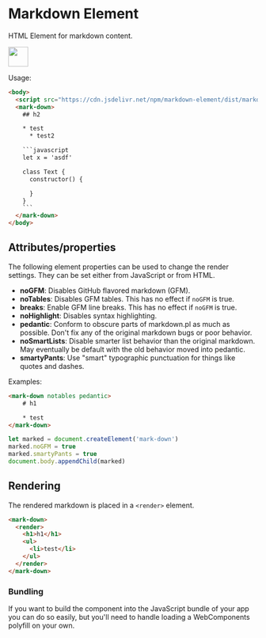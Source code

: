 # Markdown Element

HTML Element for markdown content.

<p>
  <a href="https://www.patreon.com/bePatron?u=880479">
    <img src="https://c5.patreon.com/external/logo/become_a_patron_button.png" height="40px" />
  </a>
</p>

Usage:

```html
<body>
  <script src="https://cdn.jsdelivr.net/npm/markdown-element/dist/markdown-element.min.js"></script>
  <mark-down>
    ## h2

    * test
      * test2

    ```javascript
    let x = 'asdf'

    class Text {
      constructor() {

      }
    }
    ```
  </mark-down>
</body>
```

## Attributes/properties

The following element properties can be used to change the render settings. They can be set either from JavaScript or from HTML.

* **noGFM**: Disables GitHub flavored markdown (GFM).
* **noTables**: Disables GFM tables. This has no effect if `noGFM` is true.
* **breaks**: Enable GFM line breaks. This has no effect if `noGFM` is true.
* **noHighlight**: Disables syntax highlighting.
* **pedantic**: Conform to obscure parts of markdown.pl as much as possible. Don't fix any of the original markdown bugs or poor behavior.
* **noSmartLists**: Disable smarter list behavior than the original markdown. May eventually be default with the old behavior moved into pedantic.
* **smartyPants**: Use "smart" typographic punctuation for things like quotes and dashes.

Examples:

```html
<mark-down notables pedantic>
    # h1

    * test
</mark-down>
```

```js
let marked = document.createElement('mark-down')
marked.noGFM = true
marked.smartyPants = true
document.body.appendChild(marked)
```

## Rendering

The rendered markdown is placed in a `<render>` element.

```html
<mark-down>
  <render>
    <h1>h1</h1>
    <ul>
      <li>test</li>
    </ul>
  </render>
</mark-down>
```

### Bundling

If you want to build the component into the JavaScript bundle of your app
you can do so easily, but you'll need to handle loading a WebComponents
polyfill on your own.
